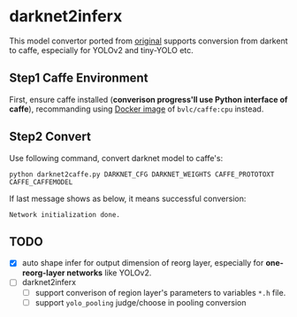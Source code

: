 # darknet2inferx

This model convertor ported from [original](https://github.com/marvis/pytorch-caffe-darknet-convert) supports conversion from darkent to caffe, especially for YOLOv2 and tiny-YOLO etc. 

## Step1 Caffe Environment

First, ensure caffe installed (**converison progress'll use Python interface of caffe**), recommanding using [Docker image](https://hub.docker.com/r/bvlc/caffe/) of `bvlc/caffe:cpu` instead.

## Step2 Convert

Use following command, convert darknet model to caffe's:

```shell
python darknet2caffe.py DARKNET_CFG DARKNET_WEIGHTS CAFFE_PROTOTOXT CAFFE_CAFFEMODEL
```

If last message shows as below, it means successful conversion:

```shell
Network initialization done.
```

## TODO

- [x] auto shape infer for output dimension of reorg layer, especially for **one-reorg-layer networks** like YOLOv2.
- [ ] darknet2inferx
   - [ ] support converison of region layer's parameters to variables `*.h` file.
   - [ ] support `yolo_pooling` judge/choose in pooling conversion
